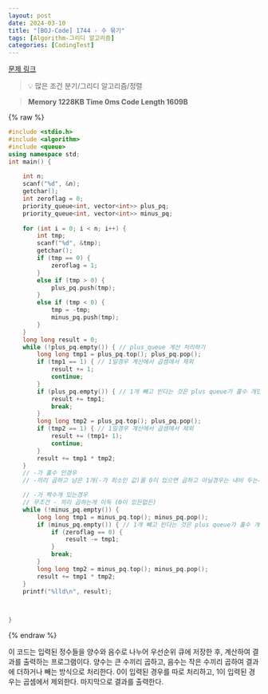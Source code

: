 ```yaml
---
layout: post
date: 2024-03-10
title: "[BOJ-Code] 1744 - 수 묶기"
tags: [Algorithm-그리디 알고리즘]
categories: [CodingTest]
---
```


[문제 링크](https://www.acmicpc.net/problem/1744)


> 💡 많은 조건 분기/그리디 알고리즘/정렬


> **Memory   1228KB                                   Time   0ms                               Code Length   1609B**



{% raw %}
```c++
#include <stdio.h>
#include <algorithm>
#include <queue>
using namespace std;
int main() {
	
	int n;
	scanf("%d", &n);
	getchar();
	int zeroflag = 0;
	priority_queue<int, vector<int>> plus_pq;
	priority_queue<int, vector<int>> minus_pq;
	
	for (int i = 0; i < n; i++) {
		int tmp;
		scanf("%d", &tmp);
		getchar();
		if (tmp == 0) {
			zeroflag = 1;
		}
		else if (tmp > 0) {
			plus_pq.push(tmp);
		}
		else if (tmp < 0) {
			tmp = -tmp;
			minus_pq.push(tmp);
		}
	}
	long long result = 0;
	while (!plus_pq.empty()) { // plus_queue 계산 처리하기
		long long tmp1 = plus_pq.top(); plus_pq.pop();
		if (tmp1 == 1) { // 1일경우 계산에서 곱셈에서 제외
			result += 1;
			continue;
		}
		if (plus_pq.empty()) { // 1개 빼고 빈다는 것은 plus queue가 홀수 개였다는것.
			result += tmp1;
			break;
		}
		long long tmp2 = plus_pq.top(); plus_pq.pop();
		if (tmp2 == 1) { // 1일경우 계산에서 곱셈에서 제외
			result += (tmp1+ 1);
			continue;
		}
		result += tmp1 * tmp2;
	}
	// -가 홀수 인경우
	// -끼리 곱하고 남은 1개(-가 최소인 값)를 0이 있으면 곱하고 아닐경우는 내비 두는게 이득.

	// -가 짝수개 있는경우
	// 무조건 - 끼리 곱하는게 이득 (0이 있든없든)
	while (!minus_pq.empty()) {
		long long tmp1 = minus_pq.top(); minus_pq.pop();
		if (minus_pq.empty()) { // 1개 빼고 빈다는 것은 plus queue가 홀수 개였다는것.
			if (zeroflag == 0) {
				result -= tmp1;
			}
			break;
		}
		long long tmp2 = minus_pq.top(); minus_pq.pop();
		result += tmp1 * tmp2;
	}
	printf("%lld\n", result);


	
}
```
{% endraw %}



이 코드는 입력된 정수들을 양수와 음수로 나누어 우선순위 큐에 저장한 후, 계산하여 결과를 출력하는 프로그램이다. 양수는 큰 수끼리 곱하고, 음수는 작은 수끼리 곱하여 결과에 더하거나 빼는 방식으로 처리한다. 0이 입력된 경우를 따로 처리하고, 1이 입력된 경우는 곱셈에서 제외한다. 마지막으로 결과를 출력한다.

